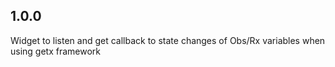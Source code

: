 ## 1.0.0

Widget to listen and get callback to state changes of Obs/Rx variables when using getx framework

